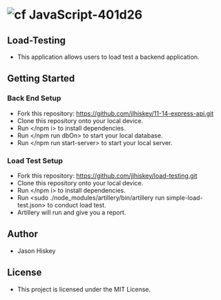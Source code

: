 ![cf](https://i.imgur.com/7v5ASc8.png) JavaScript-401d26
=======
## Load-Testing
 - This application allows users to load test a backend application.
## Getting Started
### Back End Setup
- Fork this repository: https://github.com/jlhiskey/11-14-express-api.git
- Clone this repository onto your local device.
- Run </npm i> to install dependencies.
- Run </npm run dbOn> to start your local database.
- Run </npm run start-server> to start your local server.
### Load Test Setup
- Fork this repository: https://github.com/jlhiskey/load-testing.git
- Clone this repository onto your local device.
- Run </npm i> to install dependencies.
- Run <sudo ./node_modules/artillery/bin/artillery run simple-load-test.json> to conduct load test.
- Artillery will run and give you a report.

## Author 
- Jason Hiskey

## License 
- This project is licensed under the MIT License.

